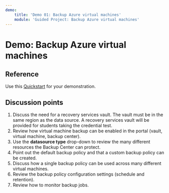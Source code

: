 ```yaml
---
demo:
    title: 'Demo 01: Backup Azure virtual machines'
    module: 'Guided Project: Backup Azure virtual machines'
---
```


# Demo: Backup Azure virtual machines

## Reference

Use this [Quickstart](https://learn.microsoft.com/azure/backup/quick-backup-vm-portal) for your demonstration. 

## Discussion points

1. Discuss the need for a recovery services vault. The vault must be in the same region as the data source. A recovery services vault will be provided for students taking the credential test.
2. Review how virtual machine backup can be enabled in the portal (vault, virtual machine, backup center).
3. Use the **datasource type** drop-down to review the many different resources the Backup Center can protect.
4. Point out the default backup policy and that a custom backup policy can be created.
5. Discuss how a single backup policy can be used across many different virtual machines.
6. Review the backup policy configuration settings (schedule and retention).
7. Review how to monitor backup jobs. 
